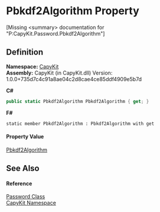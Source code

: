 # Pbkdf2Algorithm Property


\[Missing &lt;summary&gt; documentation for "P:CapyKit.Password.Pbkdf2Algorithm"\]



## Definition
**Namespace:** <a href="N_CapyKit">CapyKit</a>  
**Assembly:** CapyKit (in CapyKit.dll) Version: 1.0.0+735d7c4c91a8ae04c2d8cae4ce85ddf4909e5b7d

**C#**
``` C#
public static Pbkdf2Algorithm Pbkdf2Algorithm { get; }
```
**F#**
``` F#
static member Pbkdf2Algorithm : Pbkdf2Algorithm with get
```



#### Property Value
<a href="T_CapyKit_Pbkdf2Algorithm">Pbkdf2Algorithm</a>

## See Also


#### Reference
<a href="T_CapyKit_Password">Password Class</a>  
<a href="N_CapyKit">CapyKit Namespace</a>  
